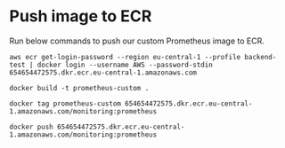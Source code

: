 # Push image to ECR
Run below commands to push our custom Prometheus image to ECR.
```
aws ecr get-login-password --region eu-central-1 --profile backend-test | docker login --username AWS --password-stdin 654654472575.dkr.ecr.eu-central-1.amazonaws.com
```

```
docker build -t prometheus-custom .
```

```
docker tag prometheus-custom 654654472575.dkr.ecr.eu-central-1.amazonaws.com/monitoring:prometheus
```

```
docker push 654654472575.dkr.ecr.eu-central-1.amazonaws.com/monitoring:prometheus
```